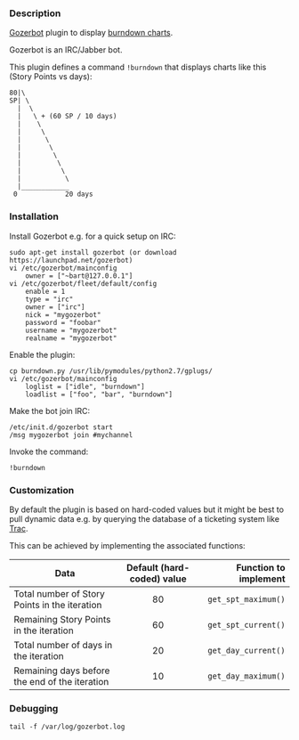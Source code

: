 ### Description

[Gozerbot](https://launchpad.net/gozerbot) plugin to display [burndown charts](http://en.wikipedia.org/wiki/Burn_down_chart).

Gozerbot is an IRC/Jabber bot.

This plugin defines a command `!burndown` that displays charts like this (Story Points vs days):

    80|\
    SP| \
      |  \
      |   \ + (60 SP / 10 days)
      |    \
      |     \
      |      \
      |       \
      |        \
      |         \
      |          \
      |           \
      |____________
     0            20 days

### Installation

Install Gozerbot e.g. for a quick setup on IRC:

    sudo apt-get install gozerbot (or download https://launchpad.net/gozerbot)
    vi /etc/gozerbot/mainconfig
        owner = ["~bart@127.0.0.1"]
    vi /etc/gozerbot/fleet/default/config
        enable = 1
        type = "irc"
        owner = ["irc"]
        nick = "mygozerbot"
        password = "foobar"
        username = "mygozerbot"
        realname = "mygozerbot"
        
Enable the plugin:

    cp burndown.py /usr/lib/pymodules/python2.7/gplugs/
    vi /etc/gozerbot/mainconfig
        loglist = ["idle", "burndown"]
        loadlist = ["foo", "bar", "burndown"]
        
Make the bot join IRC:

    /etc/init.d/gozerbot start
    /msg mygozerbot join #mychannel
    
Invoke the command:

    !burndown
 
### Customization

By default the plugin is based on hard-coded values but it might be best to pull dynamic data e.g. by querying the database of a ticketing system like [Trac](http://trac.edgewall.org/).

This can be achieved by implementing the associated functions:

| Data                                           | Default (hard-coded) value | Function to implement |
| ---------------------------------------------- |:--------------------------:| ---------------------:|
| Total number of Story Points in the iteration  | 80                         | `get_spt_maximum()`   |
| Remaining Story Points in the iteration        | 60                         | `get_spt_current()`   |
| Total number of days in the iteration          | 20                         | `get_day_current()`   |
| Remaining days before the end of the iteration | 10                         | `get_day_maximum()`   |

### Debugging

`tail -f /var/log/gozerbot.log`
